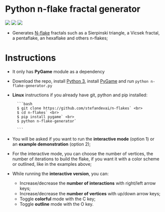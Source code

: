 # Python n-flake fractal generator
![](img/flakes2.png)
![](img/colorful2.png)
![](img/outlined2.png)

- Generates [N-flake](https://en.wikipedia.org/wiki/N-flake) fractals such as a Sierpinski triangle, a Vicsek fractal, a pentaflake, an hexaflake and others n-flakes;

# Instructions
- It only has **PyGame** module as a dependency
- Download the repo, install [Python 3](https://wiki.python.org/moin/BeginnersGuide/Download), install [PyGame](https://www.pygame.org/wiki/GettingStarted#Pygame%20Installation) and run `python n-flake-generator.py`

- **Linux** instructions if you already have git, python and pip installed:

		```bash
		$ git clone https://github.com/stefandevai/n-flakes` <br>
		$ cd n-flakes` <br>
		$ pip install pygame` <br>
		$ python n-flake-generator`

		```

- You will be asked if you want to run the **interactive mode** (option 1) or an **example demonstration** (option 2);
- For the interactive mode, you can choose the number of vertices, the number of iterations to build the flake, if you want it with a color scheme or outlined, like in the examples above;

- While running the **interactive version**, you can:
	- Increase/decrease the **number of interactions** with right/left arrow keys;
	- Increase/decrease the **number of vertices** with up/down arrow keys;
	- Toggle **colorful** mode with the C key;
	- Toggle **outline** mode with the O key.

